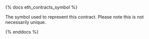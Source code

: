 {% docs eth_contracts_symbol %}

The symbol used to represent this contract. Please note this is not necessarily unique. 

{% enddocs %}